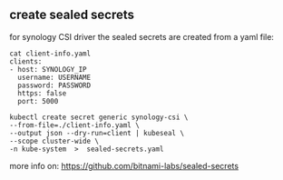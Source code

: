 ## create sealed secrets

for synology CSI driver the sealed secrets are created from a yaml file:

```
cat client-info.yaml
clients:
- host: SYNOLOGY_IP
  username: USERNAME
  password: PASSWORD
  https: false
  port: 5000
```

```
kubectl create secret generic synology-csi \
--from-file=./client-info.yaml \
--output json --dry-run=client | kubeseal \
--scope cluster-wide \
-n kube-system  >  sealed-secrets.yaml
```

more info on: https://github.com/bitnami-labs/sealed-secrets